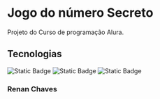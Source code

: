 <h1>
  Jogo do número Secreto
</h1>

<p>Projeto do Curso de programação Alura.</p>

<h2><b>
  Tecnologias
</b></h2>
<div>
  <img alt="Static Badge" src="https://img.shields.io/badge/%20-%20HTML-%20orange">
  <img alt="Static Badge" src="https://img.shields.io/badge/%20-%20CSS-%20blue">
  <img alt="Static Badge" src="https://img.shields.io/badge/%20-%20JAVA%20-%20red">
</div>

<h3>
  Renan Chaves
</h3>
